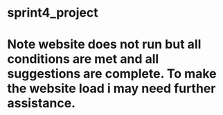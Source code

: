 # sprint4_project
# Note website does not run but all conditions are met and all suggestions are complete. To make the website load i may need further assistance.